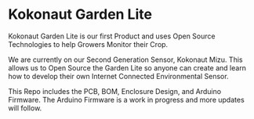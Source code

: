 # Kokonaut Garden Lite

Kokonaut Garden Lite is our first Product and uses Open Source Technologies to help Growers Monitor their Crop.

We are currently on our Second Generation Sensor, Kokonaut Mizu. This allows us to Open Source the Garden Lite so anyone can create and learn how to develop their own Internet Connected Environmental Sensor.

This Repo includes the PCB, BOM, Enclosure Design, and Arduino Firmware. The Arduino Firmware is a work in progress and more updates will follow.



